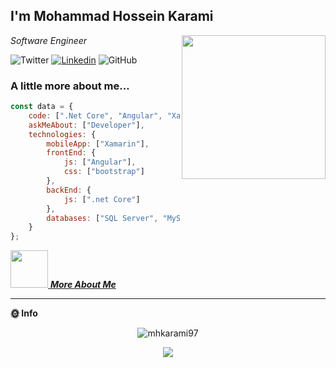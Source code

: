 <h2>I'm Mohammad Hossein Karami</h2>
<img align='right' src="https://media.giphy.com/media/M9gbBd9nbDrOTu1Mqx/giphy.gif" width="230">
<p><em>Software Engineer
</em></p>

![Twitter](https://img.shields.io/twitter/follow/mhkarami97?label=Follow)
[![Linkedin](https://img.shields.io/badge/-anmol-blue?style=flat-square&logo=Linkedin&logoColor=white&link=https://www.linkedin.com/in/mhkarami97/)](https://www.linkedin.com/in/anmol-p-singh/)
![GitHub](https://img.shields.io/github/followers/mhkarami97?label=Follow&style=social)

### A little more about me...  

```javascript
const data = {
    code: [".Net Core", "Angular", "Xamarin"],
    askMeAbout: ["Developer"],
    technologies: {
        mobileApp: ["Xamarin"],
        frontEnd: {
            js: ["Angular"],
            css: ["bootstrap"]
        },
        backEnd: {
            js: [".net Core"]
        },
        databases: ["SQL Server", "MySql"]
    }
};
```

<a href="https://mhkarami97.github.io"><img src="https://media.giphy.com/media/LnQjpWaON8nhr21vNW/giphy.gif" width="60"> <em><b>More About Me</b></em></a>

---

**🌞 Info** 


<p align="center">
  <img src="https://github-readme-stats.vercel.app/api?username=mhkarami97&show_icons=true" alt="mhkarami97" /> 
</p>


<p align="center">
  <img align="center" src="https://github-readme-stats.vercel.app/api/top-langs/?username=mhkarami97" />
</p>
